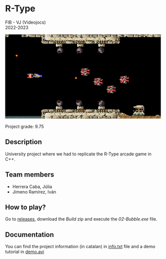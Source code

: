 # R-Type

FIB - VJ (Videojocs)\
2022-2023

![GameImg](https://github.com/juliahc/RType/blob/main/img/rtype.png)

Project grade: 9.75

## Description
University project where we had to replicate the R-Type arcade game in C++.

## Team members
- Herrera Caba, Júlia 
- Jimeno Ramírez, Iván

## How to play?

Go to [releases](https://github.com/juliahc/RType/releases/tag/v1.0), download the *Build* zip and execute the *02-Bubble.exe* file.

## Documentation
You can find the project information (in catalan) in [info.txt](https://github.com/juliahc/RType/blob/main/info.txt) file and a demo tutorial in [demo.avi](https://github.com/juliahc/RType/blob/main/demo.avi)